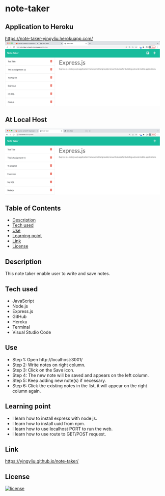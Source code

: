 # note-taker

## Application to Heroku
https://note-taker-yingyliu.herokuapp.com/
![heroku-image](./images/heroku-note-taker.png)

## At Local Host
![localhost-image](./images/localhost-note-taker.png)

## Table of Contents
- [Description](#description)
- [Tech used](#tech-used)
- [Use](#use)
- [Learning point](#learning-point)
- [Link](#link)
- [License](#license)


## Description
This note taker enable user to write and save notes.

## Tech used
- JavaScript
- Node.js
- Express.js
- GitHub
- Heroku
- Terminal
- Visual Studio Code

## Use
- Step 1: Open http://localhost:3001/
- Step 2: Write notes on right column.
- Step 3: Click on the Save icon.
- Step 4: The new note will be saved and appears on the left column.
- Step 5: Keep adding new note(s) if necessary.
- Step 6: Click the existing notes in the list, it will appear on the right column again.

## Learning point
- I learn how to install express with node js. 
- I learn how to install uuid from npm.
- I learn how to use localhost PORT to run the web.
- I learn how to use route to GET/POST request.

## Link
https://yingyliu.github.io/note-taker/

## License
[![license](https://img.shields.io/badge/license-MIT-blue)](https://shields.io)